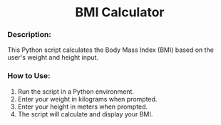 <div align="center">

# BMI Calculator

</div>

### Description:
This Python script calculates the Body Mass Index (BMI) based on the user's weight and height input.

### How to Use:
1. Run the script in a Python environment.
2. Enter your weight in kilograms when prompted.
3. Enter your height in meters when prompted.
4. The script will calculate and display your BMI.
